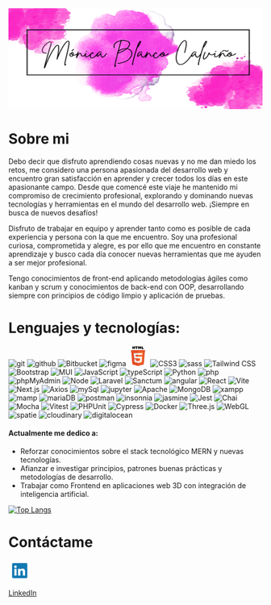 <img src="./img/header.png" alt="Imagen del header donde me identifico" style="height: 200px; width: 100%;">

# Sobre mi
Debo decir que disfruto aprendiendo cosas nuevas y no me dan miedo los retos, me considero una persona apasionada del desarrollo web y encuentro gran satisfacción en aprender y crecer todos los días en este apasionante campo. Desde que comencé este viaje he mantenido mi compromiso de crecimiento profesional, explorando y dominando nuevas tecnologías y herramientas en el mundo del desarrollo web. ¡Siempre en busca de nuevos desafíos!

Disfruto de trabajar en equipo y aprender tanto como es posible de cada experiencia y persona con la que me encuentro. Soy una profesional curiosa, comprometida y alegre, es por ello que me encuentro en constante aprendizaje y busco cada día conocer nuevas herramientas que me ayuden a ser mejor profesional. 

Tengo conocimientos de front-end aplicando metodologías ágiles como kanban y scrum y conocimientos de back-end con OOP, desarrollando siempre con principios de código limpio y aplicación de pruebas. 

# Lenguajes y tecnologías:

<div>
<img src="https://www.vectorlogo.zone/logos/git-scm/git-scm-icon.svg" alt="git" width="40" height="40"/>
<img src="https://cdn-icons-png.flaticon.com/512/25/25231.png" alt="github" width="40" heigth="40"/>
<img src="https://www.vectorlogo.zone/logos/bitbucket/bitbucket-icon.svg" alt="Bitbucket" width="40" heigth="40"/>
<img src="https://www.vectorlogo.zone/logos/figma/figma-icon.svg" alt="figma" width="40" height="40"/>
<img src="https://raw.githubusercontent.com/devicons/devicon/master/icons/html5/html5-original-wordmark.svg" alt="html5" width="40" height="40"/>
<img src="https://profilinator.rishav.dev/skills-assets/css3-original-wordmark.svg" alt="CSS3" height="40" />  
<img src='https://www.vectorlogo.zone/logos/sass-lang/sass-lang-icon.svg' alt="sass" width="40" height="40" />
<img src='https://cdn.worldvectorlogo.com/logos/tailwind-css-1.svg' alt="Tailwind CSS"  height="40" width="60"/>
<img src='https://www.vectorlogo.zone/logos/getbootstrap/getbootstrap-ar21~bgwhite.svg' alt="Bootstrap"  height="40" width="50"/>
<img src='https://www.vectorlogo.zone/logos/mui/mui-ar21~bgwhite.svg' alt="MUI"  height="40" width="50"/>
<img  src="https://profilinator.rishav.dev/skills-assets/javascript-original.svg" alt="JavaScript" width="40" height="40" />
<img src="https://www.vectorlogo.zone/logos/typescriptlang/typescriptlang-icon.svg" alt="typeScript" width="40" height="40"/>
<img src="https://www.vectorlogo.zone/logos/python/python-icon.svg" alt="Python" width="40" height="40"/>
<img src="https://raw.githubusercontent.com/jmnote/z-icons/master/svg/php.svg" alt="php" width="40" height="40"/>
<img src="https://www.vectorlogo.zone/logos/phpmyadmin/phpmyadmin-ar21.svg" alt="phpMyAdmin" width="60" height="40"/>
<img src="https://www.vectorlogo.zone/logos/nodejs/nodejs-horizontal.svg" alt="Node" width="60" height="40"/>
<img src="https://profilinator.rishav.dev/skills-assets/laravel-plain-wordmark.svg" alt="Laravel" width="40" height="40"/>
  <img src="https://miro.medium.com/v2/resize:fit:640/0*r3O0lVqhmhgql4Co.png" alt="Sanctum" width="60" height="50"/>
<img src="https://www.vectorlogo.zone/logos/angular/angular-ar21.svg" alt="angular" width="60" height="30"/>
<img src="https://profilinator.rishav.dev/skills-assets/react-original-wordmark.svg" alt="React" width="40" height="30" />
<img src="https://www.vectorlogo.zone/logos/vitejsdev/vitejsdev-ar21~bgwhite.svg" alt="Vite" width="60" height="40" />
<img src="https://www.vectorlogo.zone/logos/nextjs/nextjs-ar21~bgwhite.svg" alt="Next.js" width="50" height="40" />
<img src="https://www.vectorlogo.zone/logos/axios/axios-ar21~bgwhite.svg" alt="Axios" width="40" height="40" />
<img src="https://profilinator.rishav.dev/skills-assets/mysql-original-wordmark.svg" alt="mySql" width="50" height="40"/>
<img src="https://www.vectorlogo.zone/logos/jupyter/jupyter-ar21~bgwhite.svg" alt="jupyter" width="50" height="40"/>
<img src="https://www.vectorlogo.zone/logos/apache/apache-ar21.svg" alt="Apache" width="50" height="40"/>
<img src="https://www.vectorlogo.zone/logos/mongodb/mongodb-ar21~bgwhite.svg" alt="MongoDB" width="60" height="40"/>
<img src="https://profilinator.rishav.dev/skills-assets/xampp.png" alt="xampp" width="40" height="40"/>
<img src="https://www.pngkey.com/png/detail/802-8025481_mamp-mamp-icon.png" alt="mamp" width="40" height="40"/>
<img src="https://www.vectorlogo.zone/logos/mariadb/mariadb-ar21~bgwhite.svg" alt="mariaDB" width="60" height="40"/>
<img src="https://res.cloudinary.com/postman/image/upload/t_team_logo/v1629869194/team/2893aede23f01bfcbd2319326bc96a6ed0524eba759745ed6d73405a3a8b67a8" alt="postman" width="40" height="40"/>
<img src="https://spin.atomicobject.com/wp-content/uploads/insomnia.jpg" alt="insonnia" width="60" height="40"/>
<img src="https://www.vectorlogo.zone/logos/jasmine/jasmine-ar21~bgwhite.svg" alt="jasmine" width="60" height="50"/>
<img src="https://www.vectorlogo.zone/logos/jestjsio/jestjsio-ar21.svg" alt="Jest" width="50" height="40"/>
<img src="https://www.vectorlogo.zone/logos/chaijs/chaijs-ar21.svg" alt="Chai" width="50" height="50"/>
<img src="https://www.vectorlogo.zone/logos/mochajs/mochajs-ar21.svg" alt="Mocha" width="50" height="50"/>
<img src="https://www.vectorlogo.zone/logos/vitessio/vitessio-ar21~bgwhite.svg" alt="Vitest" width="50" height="40"/>
<img src="https://encrypted-tbn0.gstatic.com/images?q=tbn:ANd9GcTxheAd698kuEp_JigbYHFntCAvC4NJADdSZg&s" alt="PHPUnit" width="40" height="40"/>
<img src="https://encrypted-tbn0.gstatic.com/images?q=tbn:ANd9GcT7QNRD58OdpdN-4L9PFtuhUzvkFwQLo76HlA&s" alt="Cypress" width="60" height="40"/>
<img src="https://www.vectorlogo.zone/logos/docker/docker-official.svg" alt="Docker" width="50" height="40"/>
<img src="https://i.imgur.com/ygvUXeo.png" alt="Three.js" width="60" height="40"/>
<img src="https://immersivepro.es/wp-content/uploads/2020/12/48.1.png" alt="WebGL" width="60" height="40"/>
<img src="https://spatie.be/images/og-image.jpg" alt="spatie" width="60" height="40"/>
<img src="https://antoniofernandez.com/assets/blog/cloudinary.png" alt="cloudinary" width="60" height="40"/>
<img src="https://upload.wikimedia.org/wikipedia/commons/thumb/f/ff/DigitalOcean_logo.svg/1200px-DigitalOcean_logo.svg.png" alt="digitalocean" width="60" height="40"/>
</div>

#### Actualmente me dedico a:

- Reforzar conocimientos sobre el stack tecnológico MERN y nuevas tecnologías.
- Afianzar e investigar principios, patrones buenas prácticas y metodologías de desarrollo.
- Trabajar como Frontend en aplicaciones web 3D con integración de inteligencia artificial.

<!-- [![Monica Blanco GitHub stats](https://github-readme-stats.vercel.app/api?username=mgblanco10)](https://github.com/mgblanco10/github-readme-stats)  -->

<!--  ![Monica Blanco GitHub stats](https://github-readme-stats.vercel.app/api?username=mgblanco10&hide=contribs,prs)  -->

 <!--![Monica GitHub stats](https://github-readme-stats.vercel.app/api?username=mgblanco10&show_icons=true)  -->

<!-- [![Top Langs](https://github-readme-stats.vercel.app/api/top-langs/?username=mgblanco10&langs_count=8)](https://github.com/mgblanco10/github-readme-stats)  -->

<!-- [![Top Langs](https://github-readme-stats.vercel.app/api/top-langs/?username=mgblanco10&layout=compact)](https://github.com/mgblanco10/github-readme-stats)

[![Top Langs](https://github-readme-stats.vercel.app/api/top-langs/?username=mgblanco10&exclude_repo=CHATGPT)](https://github.com/mgblanco10/github-readme-stats) -->

<!-- [![Top Langs](https://github-readme-stats.vercel.app/api/top-langs/?username=mgblanco10&hide=CHATGPT,courseraPython)](https://github.com/mgblanco10/github-readme-stats) -->

[![Top Langs](https://github-readme-stats.vercel.app/api/top-langs/?username=mgblanco10&layout=compact&hide=CHATGPT,courseraPython&langs_count=10&exclude_repo=courseraPython&hide_border=true&theme=dark&hide_title=true&token=<TOKEN>)](https://github.com/mgblanco10/github-readme-stats)





# Contáctame 
<img alt="Logo de Linkedin" src="./img/linkedinLogo.png" width="45">

[LinkedIn](https://www.linkedin.com/in/monicablancocalvi%C3%B1o/)

